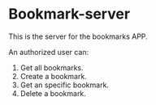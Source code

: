 # Bookmark-server

This is the server for the bookmarks APP.

An authorized user can:

1. Get all bookmarks.
2. Create a bookmark.
3. Get an specific bookmark.
4. Delete a bookmark.

